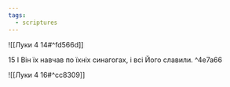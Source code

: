 ```yaml
---
tags:
  - scriptures
---
```


![[Луки 4 14#^fd566d]]

15 І Він їх навчав по їхніх синагогах, і всі Його славили. ^4e7a66

![[Луки 4 16#^cc8309]]